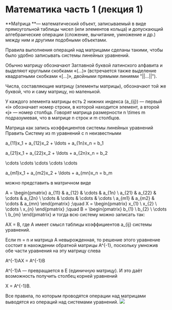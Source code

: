 # Математика часть 1 (лекция 1)

**Ма́трица **— математический объект, записываемый в виде прямоугольной таблицы чисел (или элементов кольца) и допускающий алгебраические операции (сложение, вычитание, умножение и др.) между ним и другими подобными объектами.

Правила выполнения операций над матрицами сделаны такими, чтобы было удобно записывать системы линейных уравнений.

Обычно матрицу обозначают Заглавной буквой латинского алфавита и выделяют круглыми скобками «(…)» (встречается также выделение квадратными скобками «[…]», двойными прямыми линиями "||…||").

Числа, составляющие матрицу (элементы матрицы), обозначают той же буквой, что и саму матрицу, но маленькой.

У каждого элемента матрицы есть 2 нижних индекса (a_{ij}) — первый «i» обозначает номер строки, в которой находится элемент, а второй «j» — номер столбца. Говорят матрица размерности n \times m подразумевая, что в матрице n строк и m столбцов.

Матрица как запись коэффициентов системы линейных уравнений Править
Cистему из m уравнений с n неизвестными

a_{11}x_1 + a_{12}x_2 + \ldots + a_{1n}x_n = b_1

a_{21}x_1 + a_{22}x_2 + \ldots + a_{2n}x_n = b_2

\cdots \cdots \cdots \cdots \cdots

a_{m1}x_1 + a_{m2}x_2 + \ldots + a_{mn}x_n = b_m

можно представить в матричном виде

A = \begin{pmatrix} a_{11} & a_{12} & \cdots & a_{1n} \\ a_{21} & a_{22} & \cdots & a_{2n} \\ \cdots & \cdots & \cdots & \cdots \\ a_{m1} & a_{m2} & \cdots & a_{mn} \end{pmatrix} ;\quad X = \begin{pmatrix} x_{1} \\ x_{2} \\ \cdots \\ x_{n} \end{pmatrix} ;\quad B = \begin{pmatrix} b_{1} \\ b_{2} \\ \cdots \\ b_{m} \end{pmatrix}
и тогда всю систему можно записать так:

AX = B, где A имеет смысл таблицы коэффициентов a_{ij} cистемы уравнений.


Если m = n и матрица A невырожденная, то решение этого уравнение состоит в нахождении обратной матрицы A^{-1}, поскольку умножив обе части уравнения на эту матрицу слева

A^{-1}AX = A^{-1}B

A^{-1}A — превращается в E (единичную матрицу). И это даёт возможность получить столбец корней уравнений

X = A^{-1}B.

Все правила, по которым проводятся операции над матрицами выводятся из операций над системами уравнений.
![](http://img2.wikia.nocookie.net/__cb1461590967/vlab/ru/images/math/9/4/f/94f1d1a19bbd3421d91756e78ab7e9c0.png)